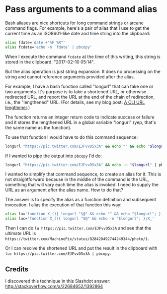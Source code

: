 # Pass arguments to a command alias

Bash aliases are nice shortcuts for long command strings or arcane command flags. For example, here's a pair of alias that I use to get the current time as an ISO8601-like date and time string into the clipboard:

```bash
alias fdate='date +"%F %R"'
alias fcdate='echo -n `fdate` | pbcopy'
```

When I execute the command `fcdate` at the time of this writing, this string is stored in the clipboard: "2017-02-10 05:14".

But the alias operation is just string expansion. It does no processing on the string and cannot reference arguments provided after the alias.

For example, I have a bash function called "longurl" that can take one or two arguments. It's purpose is to take a shortened URL, or otherwise redirected URL, and report the URL at the end of the chain of redirection, i.e., the "lengthened" URL. (For details, see my blog post: [A CLI URL lengthener][post].)

[post]: https://develves.net/blogs/asd/2016-06-25-cli-url-lengthener/

The function returns an integer return code to indicate success or failure and it stores the lengthened URL in a global variable "longurl" (yep, that's the same name as the function).

To use that function I would have to do this command sequence:

```bash
longurl "https://pic.twitter.com/EJFvvD5x3A" && echo "" && echo "$longurl"
```

If I wanted to pipe the output into `pbcopy` I'd do:

```bash
longurl "https://pic.twitter.com/EJFvvD5x3A" && echo -n "$longurl" | pbcopy
```

I wanted to simplify that command sequence, to create an alias for it. This is not straightforward because in the middle of the command is the URL, something that will vary each time the alias is invoked. I need to supply the URL as an argument after the alias name. How to do that?

The answer is to specify the alias as a function definition and subsequent invocation. I alias the execution of that function this way:

```bash
alias lu='function X_(){ longurl "$@" && echo "" && echo "$longurl"; };X_'
alias luc='function X_(){ longurl "$@" && echo -n "$longurl"; };X_'
```

Then I can do `lu https://pic.twitter.com/EJFvvD5x3A` and see that the ultimate URL is `https://twitter.com/MachinePix/status/828428492744249344/photo/1`.

Or I can resolve the shortened URL and put the result in the clipboard with `luc https://pic.twitter.com/EJFvvD5x3A | pbcopy`.

## Credits

I discovered this technique in this Slashdot answer: http://stackoverflow.com/a/22684652/1392864
